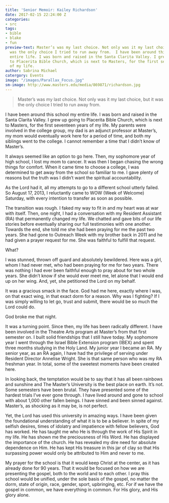 ```yaml
---
title: 'Senior Memoir: Kailey Richardson'
date: 2017-02-15 22:24:00 Z
categories:
- src
tags:
- bible
- blake
- fun
preview-text: Master’s was my last choice. Not only was it my last choice, but it
  was the only choice I tried to run away from.  I have been around this school my
  entire life. I was born and raised in the Santa Clarita Valley. I grew up going
  to Placerita Bible Church, which is next to Masters, for the first seventeen years
  of my life.
author: Sabrina Michael
catergory: Events
image: "/images/Parallax_Focus.jpg"
sm-image: http://www.masters.edu/media/869871/richardson.jpg
---
```


> Master’s was my last choice. Not only was it my last choice, but it was the only choice I tried to run away from.

I have been around this school my entire life. I was born and raised in the Santa Clarita Valley. I grew up going to Placerita Bible Church, which is next to Masters, for the first seventeen years of my life. My parents were involved in the college group, my dad is an adjunct professor at Master’s, my mom would eventually work here for a period of time, and both my siblings went to the college. I cannot remember a time that I didn’t know of Master’s.

It always seemed like an option to go here. Then, my sophomore year of high school, I lost my mom to cancer. It was then I began chasing the wrong things for comfort. When it came time to choose a college, I was determined to get away from the school so familiar to me. I gave plenty of reasons but the truth was I didn’t want the spiritual accountability.

As the Lord had it, all my attempts to go to a different school utterly failed. So August 17, 2013, I reluctantly came to WOW (Week of Welcome) Saturday, with every intention to transfer as soon as possible.

The transition was rough. I faked my way to fit in and my heart was at war with itself. Then, one night, I had a conversation with my Resident Assistant (RA) that permanently changed my life. We chatted and gave bits of our life stories before eventually sharing our full testimonies with one another. Towards the end, she told me she had been praying for me the past two years. She had gone to Outreach Week with my brother back in 2011 and he had given a prayer request for me. She was faithful to fulfill that request.

What?

I was stunned, thrown off guard and absolutely bewildered. Here was a girl, whom I had never met, who had been praying for me for two years. There was nothing I had ever been faithful enough to pray about for two whole years. She didn’t know if she would ever meet me, let alone that I would end up on her wing. And, yet, she petitioned the Lord on my behalf.

It was a gracious smack in the face. God had me here, exactly where I was, on that exact wing, in that exact dorm for a reason. Why was I fighting? If I was simply willing to let go, trust and submit, there would be so much the Lord could do.

God broke me that night.

It was a turning point. Since then, my life has been radically different. I have been involved in the Theatre Arts program at Master’s from that first semester on. I built solid friendships that I still have today. My sophomore year I went through the Israel Bible Extension program (IBEX) and spent three months studying in the Holy Land. My junior year I became an RA. My senior year, as an RA again, I have had the privilege of serving under Resident Director Annelise Wright. She is that same person who was my RA freshman year. In total, some of the sweetest moments have been created here.

In looking back, the temptation would be to say that it has all been rainbows and sunshine and The Master’s University is the best place on earth. It’s not. Some semesters have been brutal. They have presented some of the hardest trials I’ve ever gone through. I have lived around and gone to school with about 1,000 other fallen beings. I have sinned and been sinned against. Master’s, as shocking as it may be, is not perfect.

Yet, the Lord has used this university in amazing ways. I have been given the foundational understanding of what it is to be a believer. In spite of my selfish desires, times of idolatry and impatience with fellow believers, God has worked. He has taught me who He is through the work of His Spirit in my life. He has shown me the preciousness of His Word. He has displayed the importance of the church. He has revealed my dire need for absolute dependence on Him. He has kept His treasure in this jar of clay so that His surpassing power would only be attributed to Him and never to me.

My prayer for the school is that it would keep Christ at the center, as it has already done for 90 years. That it would be focused on how we are presenting the gospel, both to the world and to each other. I pray this school would be unified, under the sole basis of the gospel, no matter the dorm, state of origin, race, gender, sport, upbringing, etc. For if we have the gospel in common, we have everything in common. For His glory, and His glory alone.